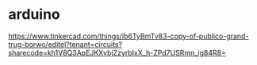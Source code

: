 # arduino

https://www.tinkercad.com/things/ib6TyBmTv83-copy-of-publico-grand-trug-borwo/editel?tenant=circuits?sharecode=kh1V8Q3ApEJKXvbjZzyrbIxX_h-ZPd7USRmn_ig84R8=
